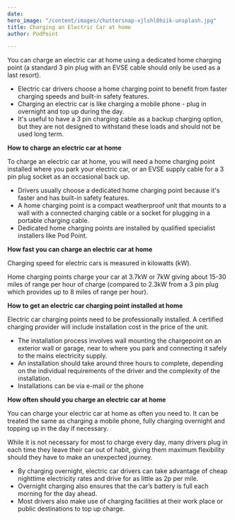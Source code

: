 ```yaml
---
date: 
hero_image: "/content/images/chuttersnap-xjlshl0hiik-unsplash.jpg"
title: Charging an Electric Car at home
author: PodPoint

---
```

You can charge an electric car at home using a dedicated home charging point (a standard 3 pin plug with an EVSE cable should only be used as a last resort).

* Electric car drivers choose a home charging point to benefit from faster charging speeds and built-in safety features.
* Charging an electric car is like charging a mobile phone - plug in overnight and top up during the day.
* It's useful to have a 3 pin charging cable as a backup charging option, but they are not designed to withstand these loads and should not be used long term.

**How to charge an electric car at home**

To charge an electric car at home, you will need a home charging point installed where you park your electric car, or an EVSE supply cable for a 3 pin plug socket as an occasional back up.

* Drivers usually choose a dedicated home charging point because it's faster and has built-in safety features.
* A home charging point is a compact weatherproof unit that mounts to a wall with a connected charging cable or a socket for plugging in a portable charging cable.
* Dedicated home charging points are installed by qualified specialist installers like Pod Point.

**How fast you can charge an electric car at home**

Charging speed for electric cars is measured in kilowatts (kW).

Home charging points charge your car at 3.7kW or 7kW giving about 15-30 miles of range per hour of charge (compared to 2.3kW from a 3 pin plug which provides up to 8 miles of range per hour).

**How to get an electric car charging point installed at home**

Electric car charging points need to be professionally installed. A certified charging provider will include installation cost in the price of the unit.

* The installation process involves wall mounting the chargepoint on an exterior wall or garage, near to where you park and connecting it safely to the mains electricity supply.
* An installation should take around three hours to complete, depending on the individual requirements of the driver and the complexity of the installation.
* Installations can be via e-mail or the phone

**How often should you charge an electric car at home**

You can charge your electric car at home as often you need to. It can be treated the same as charging a mobile phone, fully charging overnight and topping up in the day if necessary.

While it is not necessary for most to charge every day, many drivers plug in each time they leave their car out of habit, giving them maximum flexibility should they have to make an unexpected journey.

* By charging overnight, electric car drivers can take advantage of cheap nighttime electricity rates and drive for as little as 2p per mile.
* Overnight charging also ensures that the car’s battery is full each morning for the day ahead.
* Most drivers also make use of charging facilities at their work place or public destinations to top up charge.